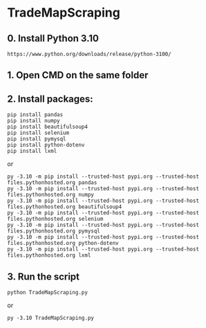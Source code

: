 # TradeMapScraping

## 0. Install Python 3.10
```
https://www.python.org/downloads/release/python-3100/
```

## 1. Open CMD on the same folder

## 2. Install packages:
```
pip install pandas
pip install numpy
pip install beautifulsoup4
pip install selenium
pip install pymysql
pip install python-dotenv
pip install lxml
```
or
```
py -3.10 -m pip install --trusted-host pypi.org --trusted-host files.pythonhosted.org pandas
py -3.10 -m pip install --trusted-host pypi.org --trusted-host files.pythonhosted.org numpy
py -3.10 -m pip install --trusted-host pypi.org --trusted-host files.pythonhosted.org beautifulsoup4
py -3.10 -m pip install --trusted-host pypi.org --trusted-host files.pythonhosted.org selenium
py -3.10 -m pip install --trusted-host pypi.org --trusted-host files.pythonhosted.org pymysql
py -3.10 -m pip install --trusted-host pypi.org --trusted-host files.pythonhosted.org python-dotenv
py -3.10 -m pip install --trusted-host pypi.org --trusted-host files.pythonhosted.org lxml
```

## 3. Run the script
```
python TradeMapScraping.py
```
or

```
py -3.10 TradeMapScraping.py
```

